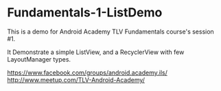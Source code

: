 # Fundamentals-1-ListDemo


This is a demo for Android Academy TLV Fundamentals course's session #1.

It Demonstrate a simple ListView, and a RecyclerView with few LayoutManager types.

https://www.facebook.com/groups/android.academy.ils/
http://www.meetup.com/TLV-Android-Academy/
